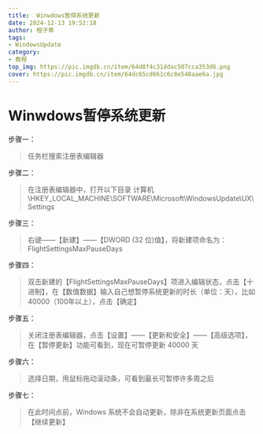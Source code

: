 ```yaml
---
title:  Winwdows暂停系统更新
date: 2024-12-13 19:52:18
author: 橙子草
tags:
- WindowsUpdate
category:
- 教程
top_img: https://pic.imgdb.cn/item/64d8f4c31ddac507cca353d6.png
cover: https://pic.imgdb.cn/item/64dc65cd661c6c8e548aae6a.jpg
---
```


# Winwdows暂停系统更新

步骤一：

> 任务栏搜索注册表编辑器

步骤二：

> 在注册表编辑器中，打开以下目录 计算机\HKEY_LOCAL_MACHINE\SOFTWARE\Microsoft\WindowsUpdate\UX\Settings

步骤三：

> 右键——【新建】——【DWORD (32 位)值】，将新建项命名为：FlightSettingsMaxPauseDays

步骤四：

> 双击新建的【FlightSettingsMaxPauseDays】项进入编辑状态，点击【十进制】，在【数值数据】输入自己想暂停系统更新的时长（单位：天），比如40000（100年以上），点击【确定】

步骤五：

> 关闭注册表编辑器，点击【设置】——【更新和安全】——【高级选项】，在【暂停更新】功能可看到，现在可暂停更新 40000 天

步骤六：

> 选择日期，用鼠标拖动滚动条，可看到最长可暂停许多周之后

步骤七：

> 在此时间点前，Windows 系统不会自动更新，除非在系统更新页面点击 【继续更新】
